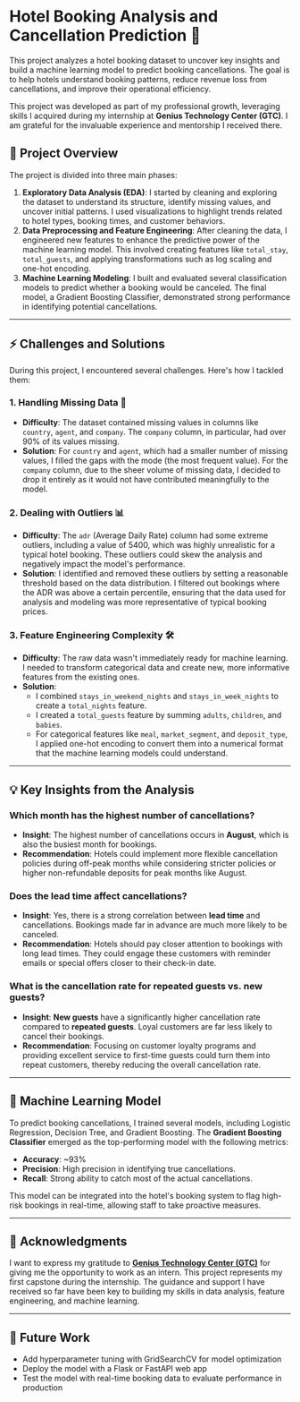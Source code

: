# Hotel Booking Analysis and Cancellation Prediction 🏨

This project analyzes a hotel booking dataset to uncover key insights
and build a machine learning model to predict booking cancellations. The
goal is to help hotels understand booking patterns, reduce revenue loss
from cancellations, and improve their operational efficiency.

This project was developed as part of my professional growth, leveraging
skills I acquired during my internship at **Genius Technology Center
(GTC)**. I am grateful for the invaluable experience and mentorship I
received there.

## 📝 Project Overview

The project is divided into three main phases:

1.  **Exploratory Data Analysis (EDA)**: I started by cleaning and
    exploring the dataset to understand its structure, identify missing
    values, and uncover initial patterns. I used visualizations to
    highlight trends related to hotel types, booking times, and customer
    behaviors.
2.  **Data Preprocessing and Feature Engineering**: After cleaning the
    data, I engineered new features to enhance the predictive power of
    the machine learning model. This involved creating features like
    `total_stay`, `total_guests`, and applying transformations such as
    log scaling and one-hot encoding.
3.  **Machine Learning Modeling**: I built and evaluated several
    classification models to predict whether a booking would be
    canceled. The final model, a Gradient Boosting Classifier,
    demonstrated strong performance in identifying potential
    cancellations.

------------------------------------------------------------------------

## ⚡ Challenges and Solutions

During this project, I encountered several challenges. Here's how I
tackled them:

### **1. Handling Missing Data** 🧩

-   **Difficulty**: The dataset contained missing values in columns like
    `country`, `agent`, and `company`. The `company` column, in
    particular, had over 90% of its values missing.
-   **Solution**: For `country` and `agent`, which had a smaller number
    of missing values, I filled the gaps with the mode (the most
    frequent value). For the `company` column, due to the sheer volume
    of missing data, I decided to drop it entirely as it would not have
    contributed meaningfully to the model.

### **2. Dealing with Outliers** 📊

-   **Difficulty**: The `adr` (Average Daily Rate) column had some
    extreme outliers, including a value of 5400, which was highly
    unrealistic for a typical hotel booking. These outliers could skew
    the analysis and negatively impact the model's performance.
-   **Solution**: I identified and removed these outliers by setting a
    reasonable threshold based on the data distribution. I filtered out
    bookings where the ADR was above a certain percentile, ensuring that
    the data used for analysis and modeling was more representative of
    typical booking prices.

### **3. Feature Engineering Complexity** 🛠️

-   **Difficulty**: The raw data wasn't immediately ready for machine
    learning. I needed to transform categorical data and create new,
    more informative features from the existing ones.
-   **Solution**:
    -   I combined `stays_in_weekend_nights` and `stays_in_week_nights`
        to create a `total_nights` feature.
    -   I created a `total_guests` feature by summing `adults`,
        `children`, and `babies`.
    -   For categorical features like `meal`, `market_segment`, and
        `deposit_type`, I applied one-hot encoding to convert them into
        a numerical format that the machine learning models could
        understand.

------------------------------------------------------------------------

## 💡 Key Insights from the Analysis

### **Which month has the highest number of cancellations?**

-   **Insight**: The highest number of cancellations occurs in
    **August**, which is also the busiest month for bookings.
-   **Recommendation**: Hotels could implement more flexible
    cancellation policies during off-peak months while considering
    stricter policies or higher non-refundable deposits for peak months
    like August.

### **Does the lead time affect cancellations?**

-   **Insight**: Yes, there is a strong correlation between **lead
    time** and cancellations. Bookings made far in advance are much more
    likely to be canceled.
-   **Recommendation**: Hotels should pay closer attention to bookings
    with long lead times. They could engage these customers with
    reminder emails or special offers closer to their check-in date.

### **What is the cancellation rate for repeated guests vs. new guests?**

-   **Insight**: **New guests** have a significantly higher cancellation
    rate compared to **repeated guests**. Loyal customers are far less
    likely to cancel their bookings.
-   **Recommendation**: Focusing on customer loyalty programs and
    providing excellent service to first-time guests could turn them
    into repeat customers, thereby reducing the overall cancellation
    rate.

------------------------------------------------------------------------

## 🤖 Machine Learning Model

To predict booking cancellations, I trained several models, including
Logistic Regression, Decision Tree, and Gradient Boosting. The
**Gradient Boosting Classifier** emerged as the top-performing model
with the following metrics:

-   **Accuracy**: ~93%
-   **Precision**: High precision in identifying true cancellations.
-   **Recall**: Strong ability to catch most of the actual
    cancellations.

This model can be integrated into the hotel's booking system to flag
high-risk bookings in real-time, allowing staff to take proactive
measures.

------------------------------------------------------------------------

## 🙏 Acknowledgments


I want to express my gratitude to [**Genius Technology Center (GTC)**](https://www.linkedin.com/company/genius-technology-center/) for giving me the opportunity to work as an intern. This project represents my first capstone during the internship. The guidance and support I have received so far have been key to building my skills in data analysis, feature engineering, and machine learning.

------------------------------------------------------------------------

## 🚀 Future Work

-   Add hyperparameter tuning with GridSearchCV for model optimization
-   Deploy the model with a Flask or FastAPI web app
-   Test the model with real-time booking data to evaluate performance
    in production
